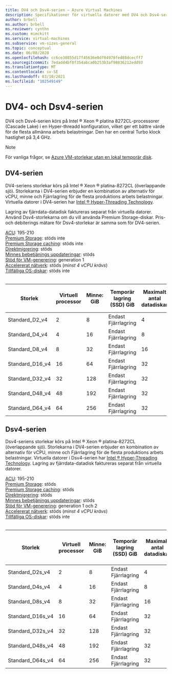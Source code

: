 ```yaml
---
title: DV4 och Dsv4-serien – Azure Virtual Machines
description: Specifikationer för virtuella datorer med DV4 och Dsv4-serien.
author: brbell
ms.author: brbell
ms.reviewer: cynthn
ms.custom: mimckitt
ms.service: virtual-machines
ms.subservice: vm-sizes-general
ms.topic: conceptual
ms.date: 06/08/2020
ms.openlocfilehash: cc6ce30855d17f45636e0df04978fed88dcecff7
ms.sourcegitcommit: 7edadd4bf8f354abca0b253b3af98836212edd93
ms.translationtype: MT
ms.contentlocale: sv-SE
ms.lasthandoff: 03/10/2021
ms.locfileid: "102549149"
---
```

# <a name="dv4-and-dsv4-series"></a>DV4- och Dsv4-serien

DV4 och Dsv4-serien körs på Intel &reg; Xeon &reg; platina 8272CL-processorer (Cascade Lake) i en Hyper-threadd konfiguration, vilket ger ett bättre värde för de flesta allmänna arbets belastningar. Den har en central Turbo klock hastighet på 3,4 GHz. 

> [!NOTE]
> För vanliga frågor, se  [Azure VM-storlekar utan en lokal temporär disk](azure-vms-no-temp-disk.md).
## <a name="dv4-series"></a>DV4-serien

DV4-seriens storlekar körs på Intel &reg; Xeon &reg; platina-8272CL (överlappande sjö). Storlekarna i DV4-serien erbjuder en kombination av alternativ för vCPU, minne och Fjärrlagring för de flesta produktions arbets belastningar. Virtuella datorer i DV4-serien har [Intel &reg; Hyper-Threading Technology](https://www.intel.com/content/www/us/en/architecture-and-technology/hyper-threading/hyper-threading-technology.html).

Lagring av fjärrdata-datadisk faktureras separat från virtuella datorer. Använd Dsv4-storlekarna om du vill använda Premium Storage-diskar. Pris-och debiterings mätare för Dsv4-storlekar är samma som för DV4-serien.

[ACU](acu.md): 195-210<br>
[Premium Storage](premium-storage-performance.md): stöds inte<br>
[Premium Storage caching](premium-storage-performance.md): stöds inte<br>
[Direktmigrering](maintenance-and-updates.md): stöds<br>
[Minnes bebetjänings uppdateringar](maintenance-and-updates.md): stöds<br>
[Stöd för VM-generering](generation-2.md): generation 1<br>
[Accelererat nätverk](../virtual-network/create-vm-accelerated-networking-cli.md): stöds (*minst 4 vCPU krävs*)<br>
[Tillfälliga OS-diskar](ephemeral-os-disks.md): stöds inte <br>
<br>

| Storlek | Virtuell processor | Minne: GiB | Temporär lagring (SSD) GiB | Maximalt antal datadiskar | Maximalt antal nätverkskort|Förväntad nätverks bandbredd (Mbit/s) |
|---|---|---|---|---|---|---|
| Standard_D2_v4 | 2 | 8 | Endast Fjärrlagring | 4 | 2|1000 |
| Standard_D4_v4 | 4 | 16  | Endast Fjärrlagring | 8 | 2|2000 |
| Standard_D8_v4 | 8 | 32 | Endast Fjärrlagring | 16 | 4|4000 |
| Standard_D16_v4 | 16 | 64 | Endast Fjärrlagring | 32 | 8|8000 |
| Standard_D32_v4 | 32 | 128 | Endast Fjärrlagring | 32 | 8|16000 |
| Standard_D48_v4 | 48 | 192 | Endast Fjärrlagring | 32 | 8|24000 |
| Standard_D64_v4 | 64 | 256 | Endast Fjärrlagring | 32 | 8|30000 |

## <a name="dsv4-series"></a>Dsv4-serien

Dsv4-seriens storlekar körs på Intel &reg; Xeon &reg; platina-8272CL (överlappande sjö). Storlekarna i DV4-serien erbjuder en kombination av alternativ för vCPU, minne och Fjärrlagring för de flesta produktions arbets belastningar. Virtuella datorer i Dsv4-serien har [Intel &reg; Hyper-Threading Technology](https://www.intel.com/content/www/us/en/architecture-and-technology/hyper-threading/hyper-threading-technology.html). Lagring av fjärrdata-datadisk faktureras separat från virtuella datorer.

[ACU](acu.md): 195-210<br>
[Premium Storage](premium-storage-performance.md): stöds<br>
[Premium Storage caching](premium-storage-performance.md): stöds<br>
[Direktmigrering](maintenance-and-updates.md): stöds<br>
[Minnes bebetjänings uppdateringar](maintenance-and-updates.md): stöds<br>
[Stöd för VM-generering](generation-2.md): generation 1 och 2<br>
[Accelererat nätverk](../virtual-network/create-vm-accelerated-networking-cli.md): stöds (*minst 4 vCPU krävs*)<br>
[Tillfälliga OS-diskar](ephemeral-os-disks.md): stöds inte <br>
<br>

| Storlek | Virtuell processor | Minne: GiB | Temporär lagring (SSD) GiB | Maximalt antal datadiskar | Maximalt antal cachelagrade diskar: IOPS/MBps | Maximalt antal nätverkskort|Förväntad nätverks bandbredd (Mbit/s) |
|---|---|---|---|---|---|---|---|
| Standard_D2s_v4 | 2 | 8  | Endast Fjärrlagring | 4 | 3200/48 | 2|1000 |
| Standard_D4s_v4 | 4 | 16 | Endast Fjärrlagring | 8 | 6400/96 | 2|2000 |
| Standard_D8s_v4 | 8 | 32 | Endast Fjärrlagring | 16 | 12800/192 | 4|4000 |
| Standard_D16s_v4 | 16 | 64  | Endast Fjärrlagring | 32 | 25600/384 | 8|8000 |
| Standard_D32s_v4 | 32 | 128 | Endast Fjärrlagring | 32 | 51200/768 | 8|16000 |
| Standard_D48s_v4 | 48 | 192 | Endast Fjärrlagring | 32 | 76800/1152 | 8|24000 |
| Standard_D64s_v4 | 64 | 256 | Endast Fjärrlagring | 32 | 80000/1200 | 8|30000 |
